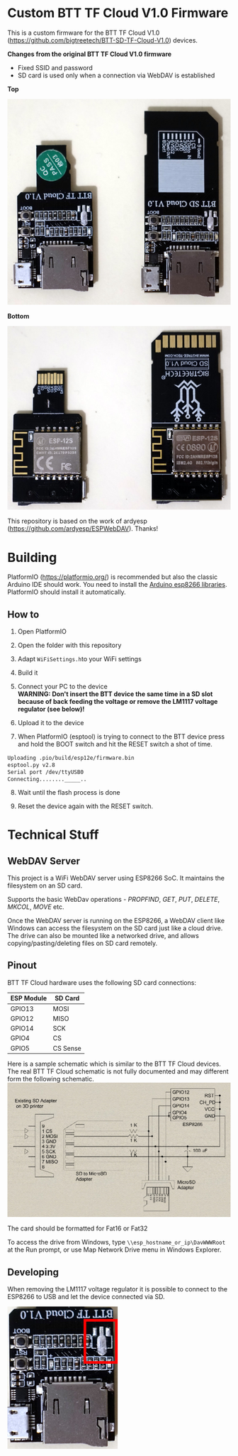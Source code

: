 # Custom BTT TF Cloud V1.0 Firmware
This is a custom firmware for the BTT TF Cloud V1.0 (https://github.com/bigtreetech/BTT-SD-TF-Cloud-V1.0) devices.

**Changes from the original BTT TF Cloud V1.0 firmware**

* Fixed SSID and password
* SD card is used only when a connection via WebDAV is established

**Top**

![Example Schematic](pics/BTT_TF_Cloud_Top.jpg)

**Bottom**

![Example Schematic](pics/BTT_TF_Cloud_Bottom.jpg)

This repository is based on the work of ardyesp (https://github.com/ardyesp/ESPWebDAV). Thanks! 


# Building
PlatformIO (https://platformio.org/) is recommended but also the classic Arduino IDE should work. You need to install the [Arduino esp8266 libraries](https://github.com/esp8266/Arduino). PlatformIO should install it automatically.

## How to
1. Open PlatformIO

2. Open the folder with this repository

3. Adapt `WiFiSettings.h`to your WiFi settings

4. Build it

5. Connect your PC to the device  
**WARNING: Don't insert the BTT device the same time in a SD slot because of back feeding the voltage or remove the LM1117 voltage regulator (see below)!**

6. Upload it to the device
7. When PlatformIO (esptool) is trying to connect to the BTT device press and hold the BOOT switch and hit the RESET switch a shot of time.

```
Uploading .pio/build/esp12e/firmware.bin
esptool.py v2.8
Serial port /dev/ttyUSB0
Connecting........_____..
```

8. Wait until the flash process is done

9. Reset the device again with the RESET switch.

# Technical Stuff

## WebDAV Server 
This project is a WiFi WebDAV server using ESP8266 SoC. It maintains the filesystem on an SD card.

Supports the basic WebDav operations - *PROPFIND*, *GET*, *PUT*, *DELETE*, *MKCOL*, *MOVE* etc.

Once the WebDAV server is running on the ESP8266, a WebDAV client like Windows can access the filesystem on the SD card just like a cloud drive. The drive can also be mounted like a networked drive, and allows copying/pasting/deleting files on SD card remotely.


## Pinout

BTT TF Cloud hardware uses the following SD card connections:

ESP Module|SD Card
---|---
GPIO13|MOSI   
GPIO12|MISO   
GPIO14|SCK    
GPIO4|CS   
GPIO5|CS Sense

Here is a sample schematic which is similar to the BTT TF Cloud devices. The real BTT TF Cloud schematic is not fully documented and may different form the following schematic.
![Example Schematic](pics/PrinterHookup2.jpg)

The card should be formatted for Fat16 or Fat32

To access the drive from Windows, type ```\\esp_hostname_or_ip\DavWWWRoot``` at the Run prompt, or use Map Network Drive menu in Windows Explorer.


## Developing
When removing the LM1117 voltage regulator it is possible to connect to the ESP8266 to USB and let the device connected via SD. 

![Example Schematic](pics/BTT_TF_Cloud_Removed_LM1117.jpg)

